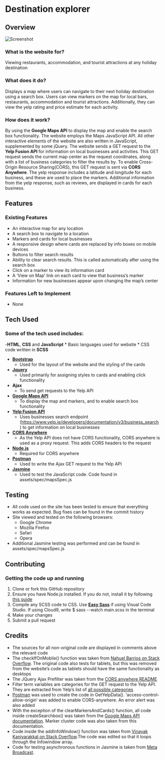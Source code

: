 # Destination explorer 

## Overview
![Screenshot](https://snag.gy/H6nIPV.jpg)

### What is the website for?
Viewing restaurants, accommodation, and tourist attractions at any holiday destination

### What does it do?
Displays a map where users can navigate to their next holiday destination using a search box. Users can view markers on the map for local bars, restaurants, accommodation and tourist attractions. Additionally, they can view the yelp rating and price estimate for each activity. 

### How does it work?
By using the **Google Maps API** to display the map and enable the search box functionality. The website employs the Maps JavaScript API. All other interactive elements of the website are also written in JavaScript, supplemented by some jQuery. The website sends a GET request to the **Yelp Fusion API** for information on local businesses and activities. This GET request sends the current map center as the request coordinates, along with a list of business categories to filter the results by. To enable Cross-Origin Resource Sharing(CORS), this GET request is sent via **CORS Anywhere**.  The yelp response includes a latitude and longitude for each business, and these are used to place the markers. Additional information from the yelp response, such as reviews, are displayed in cards for each business.

## Features

### Existing Features
- An interactive map for any location
- A search box to navigate to a location 
- Markers and cards for local businesses 
- A responsive design where cards are replaced by info boxes on mobile devices
- Buttons to filter search results 
- Ability to clear search results. This is called automatically after using the search box
- Click on a marker to view its information card
- A ‘View on Map’ link on each card to view that business’s marker
- Information for new businesses appear upon changing the map’s center

### Features Left to Implement
- None

## Tech Used

### Some of the tech used includes:
-**HTML**, **CSS** and **JavaScript**
    * Basic languages used for website
    * CSS code written in **SCSS**
- [**Bootstrap**](http://getbootstrap.com/)
    * Used for the layout of the website and the styling of the cards
- [**Jquery**](https://jquery.com)
    * Used primarily for assigning styles to cards and enabling click functionality 
- **Ajax**
    * To send get requests to the Yelp API
- [**Google Maps API**](https://cloud.google.com/maps-platform/)
    * To display the map and markers, and to enable search box functionality 
- [**Yelp Fusion API**](https://www.yelp.ie/developers/documentation/v3)
    * Uses businesses search endpoint (https://www.yelp.ie/developers/documentation/v3/business_search) to get information on local businesses
- [**CORS Anywhere**](https://github.com/Rob--W/cors-anywhere)
    * As the Yelp API does not have CORS functionality, CORS anywhere is used as a proxy request. This adds CORS headers to the request
- [**Node.js**](https://nodejs.org/en/)
    * Required for CORS anywhere
- [**Postman**](https://www.getpostman.com/)
    * Used to write the Ajax GET request to the Yelp API
- [**Jasmine**](https://jasmine.github.io/)
    * Used to test the JavaScript code. Code found in assets/spec/mapsSpec.js


## Testing
- All code used on the site has been tested to ensure that everything works as expected. Bug fixes can be found in the commit history
- Site viewed and tested on the following browsers:
    * Google Chrome
    * Mozilla Firefox
    * Safari 
    * Opera
- Additional Jasmine testing was performed and can be found in assets/spec/mapsSpec.js

## Contributing

### Getting the code up and running 
1. Clone or fork this GitHub repository 
2. Ensure you have Node.js installed. If you do not, install it by following [this guide](https://nodejs.org/en/)
3. Compile any SCSS code to CSS. Use [**Easy Sass**](https://marketplace.visualstudio.com/items?itemName=spook.easysass) if using Visual Code Studio. If using Cloud9, write $ sass --watch main.scss in the terminal
4. Make your changes
5. Submit a pull request 

## Credits
- The sources for all non-original code are displayed in comments above the relevant code
- The checkIfOnMobile() function was taken from [Nahuel Barrios on Stack Overflow](https://stackoverflow.com/questions/9048253/in-javascript-if-mobile-phone). The original code also tests for tablets, but this was removed from the website’s code as tablets should have the same functionality as desktops
- The JQuery Ajax Prefilter was taken from the [CORS anywhere README](https://github.com/Rob--W/cors-anywhere/blob/master/README.md)
- Filter term variables are categories for the GET request to the Yelp API. They are extracted from Yelp’s list of [all possible categories](https://www.yelp.com/developers/documentation/v3/all_category_list)
- [Postman](https://www.getpostman.com/) was used to create the code in GetYelpData(). ‘access-control-allow-origin’ was added to enable CORS-anywhere. An error alert was also added
- With the exception of the clearMarkersAndCards() function, all code inside createSearchbox() was taken from the [Google Maps API documentation](https://developers.google.com/maps/documentation/javascript/examples/places-searchbox). Marker cluster code was also taken from this documentation.
- Code inside the addInfoWindow() function was taken from [Vinayak Kaniyarakkal on Stack Overflow](https://stackoverflow.com/questions/11106671/google-maps-api-multiple-markers-with-infowindows).The code was edited so that it loops through the Infowindow array.
- Code for testing asynchronous functions in Jasmine is taken from [Meta Broadcast](https://metabroadcast.com/blog/asynchronous-testing-with-jasmine).